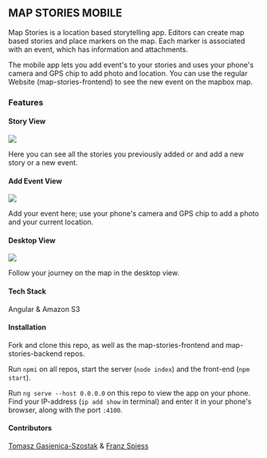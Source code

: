 ## MAP STORIES MOBILE

Map Stories is a location based storytelling app. Editors can create map based stories and place markers on the map. Each marker is associated with an event, which has information and attachments.

The mobile app lets you add event's to your stories and uses your phone's camera and  GPS chip to add photo and location. You can use the regular Website (map-stories-frontend) to see the new event on the mapbox map.

### Features

#### Story View

<img src="https://res.cloudinary.com/pinchepanchopincho/image/upload/v1549874942/styles/2.11MAP.jpg">



Here you can see all the stories you previously added or and add a new story or a new event.



#### Add Event View

<img src="https://res.cloudinary.com/pinchepanchopincho/image/upload/v1549874942/styles/3.11MAP.jpg">



Add your event here; use your phone's camera and GPS chip to add a photo and your current location.



#### Desktop View

<img src="https://res.cloudinary.com/pinchepanchopincho/image/upload/v1549874942/styles/1.11MAP.jpg">



Follow your journey on the map in the desktop view.

#### Tech Stack

Angular & Amazon S3

#### Installation

Fork and clone this repo, as well as the map-stories-frontend and map-stories-backend repos.

Run `npmi` on all repos, start the server (`node index`) and the front-end  (`npm start`).

Run `ng serve --host 0.0.0.0` on this repo to view the app on your phone. Find your IP-address (`ip add show` in terminal) and enter it in your phone's browser, along with the port `:4100`. 

#### Contributors

[Tomasz Gasienica-Szostak](https://github.com/casprovy) & [Franz Spiess](https://github.com/franzspiess)



















